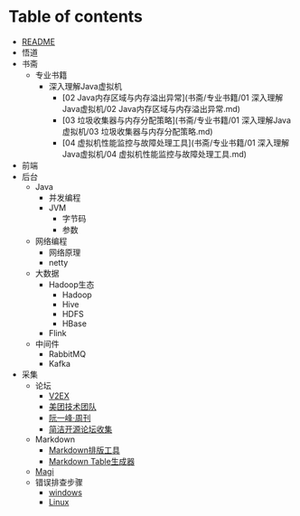 # Table of contents

- [README](README.md)
- 悟道
- 书斋
  - 专业书籍
    - 深入理解Java虚拟机
      - [02 Java内存区域与内存溢出异常](书斋/专业书籍/01 深入理解Java虚拟机/02 Java内存区域与内存溢出异常.md)
      - [03 垃圾收集器与内存分配策略](书斋/专业书籍/01 深入理解Java虚拟机/03 垃圾收集器与内存分配策略.md)
      - [04 虚拟机性能监控与故障处理工具](书斋/专业书籍/01 深入理解Java虚拟机/04 虚拟机性能监控与故障处理工具.md)
- 前端
- 后台
  - Java
    - 并发编程
    - JVM
      - 字节码
      - 参数
  - 网络编程
    - 网络原理
    - netty
  - 大数据
    - Hadoop生态
      - Hadoop
      - Hive
      - HDFS
      - HBase
    - Flink
  - 中间件
    - RabbitMQ
    - Kafka
- 采集
  - 论坛
    - [V2EX](https://www.v2ex.com/)
    - [美团技术团队](https://www.tech.meituan.com)
    - [阮一峰·周刊](https://www.v2ex.com/)
    - [简洁开源论坛收集 ](采集/论坛/论坛.md)
  - Markdown
      - [Markdown排版工具](https://cyc2018.github.io/Text-Typesetting/)
      - [Markdown Table生成器](http://www.tablesgenerator.com/markdown_tables)
  - [Magi](https://magi.com)
  - 错误排查步骤
      - [windows](采集/错误排查步骤/Windows.md)
      - [Linux](采集/错误排查步骤/Linux.md)
